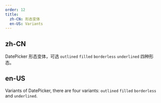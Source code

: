 ```yaml
---
order: 12
title:
  zh-CN: 形态变体
  en-US: Variants
---
```


## zh-CN

DatePicker 形态变体，可选 `outlined` `filled` `borderless` `underlined` 四种形态。

## en-US

Variants of DatePicker, there are four variants: `outlined` `filled` `borderless` and `underlined`.